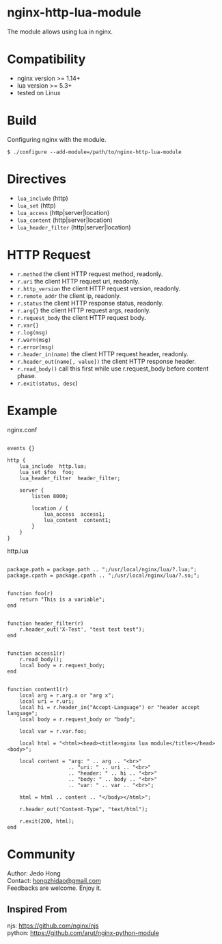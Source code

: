 # nginx-http-lua-module
The module allows using lua in nginx. 

Compatibility
=============

- nginx version >= 1.14+
- lua version >= 5.3+
- tested on Linux

Build
=====

Configuring nginx with the module.

    $ ./configure --add-module=/path/to/nginx-http-lua-module
    
Directives
==========

- ``lua_include`` (http)
- ``lua_set`` (http)
- ``lua_access`` (http|server|location)
- ``lua_content`` (http|server|location)
- ``lua_header_filter`` (http|server|location)

HTTP Request
====
- ``r.method`` the client HTTP request method, readonly.
- ``r.uri`` the client HTTP request uri, readonly.
- ``r.http_version`` the client HTTP request version, readonly.
- ``r.remote_addr`` the client ip, readonly.
- ``r.status`` the client HTTP response status, readonly.
- ``r.arg{}`` the client HTTP request args, readonly.
- ``r.request_body`` the client HTTP request body.
- ``r.var{}``
- ``r.log(msg)``
- ``r.warn(msg)``
- ``r.error(msg)``
- ``r.header_in(name)`` the client HTTP request header, readonly.
- ``r.header_out(name[, value])`` the client HTTP response header.
- ``r.read_body()`` call this first while use r.request_body before content phase. 
- ``r.exit(status, desc``)


Example
=======

nginx.conf
```

events {}

http {
    lua_include  http.lua;
    lua_set $foo  foo;
    lua_header_filter  header_filter;

    server {
        listen 8000;

        location / {
            lua_access  access1;
            lua_content  content1;
        }
    }
}
```

http.lua
```

package.path = package.path .. ";/usr/local/nginx/lua/?.lua;";
package.cpath = package.cpath .. ";/usr/local/nginx/lua/?.so;";


function foo(r)
    return "This is a variable";
end


function header_filter(r)
    r.header_out('X-Test', "test test test");
end


function access1(r)
    r.read_body();
    local body = r.request_body;
end


function content1(r)
    local arg = r.arg.x or "arg x";
    local uri = r.uri;
    local hi = r.header_in("Accept-Language") or "header accept language";
    local body = r.request_body or "body";

    local var = r.var.foo;

    local html = "<html><head><title>nginx lua module</title></head><body>";

    local content = "arg: " .. arg .. "<br>"
                    .. "uri: " .. uri .. "<br>"
                    .. "header: " .. hi .. "<br>"
                    .. "body: " .. body .. "<br>"
                    .. "var: " .. var .. "<br>";

    html = html .. content .. "</body></html>";

    r.header_out("Content-Type", "text/html");

    r.exit(200, html);
end
```

Community
=========
Author: Jedo Hong  
Contact: hongzhidao@gmail.com  
Feedbacks are welcome. Enjoy it.

Inspired From
-------------
njs: https://github.com/nginx/njs  
python: https://github.com/arut/nginx-python-module
